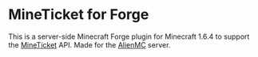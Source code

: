 # MineTicket for Forge

This is a server-side Minecraft Forge plugin for Minecraft 1.6.4 to support the
[MineTicket](http://mineticket.io/) API. Made for the
[AlienMC](http://alienmc.co) server.
